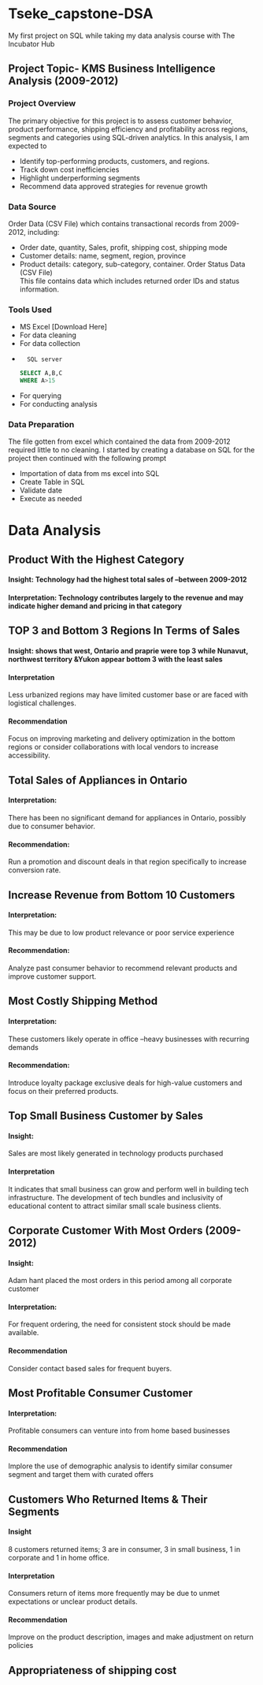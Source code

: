 # Tseke_capstone-DSA
My first project on SQL while taking my data analysis course with The Incubator Hub

## Project Topic- KMS Business Intelligence Analysis (2009-2012)
### Project Overview
The primary objective for this project is to assess customer behavior, product performance, shipping efficiency and profitability across regions, segments and categories using SQL-driven analytics. In this analysis, I am expected to
-  Identify top-performing products, customers, and regions.
-  Track down cost inefficiencies
-  Highlight underperforming segments
-  Recommend data approved strategies for revenue growth
### Data Source
Order Data (CSV File) which contains transactional records from 2009-2012, including:
- Order date, quantity, Sales, profit, shipping cost, shipping mode
- Customer details: name, segment, region, province
- Product details: category, sub-category, container.
Order Status Data (CSV File)	
This file contains data which includes returned order IDs and status information.
### Tools Used
-	MS Excel  [Download Here]
- For data cleaning
- 	For data collection
- 		SQL server
  ``` SQL
  SELECT A,B,C
  WHERE A>15
  ```
-	For querying
-	For conducting analysis
### Data Preparation
The file gotten from excel which contained the data from 2009-2012 required little to no cleaning. I started by creating a database on SQL for the project then continued with the following prompt
- Importation of data from ms excel into SQL
-	Create Table in SQL
-	Validate date
-	Execute as needed
  # Data Analysis
## Product With the Highest Category


#### Insight: Technology had the highest total sales of –between 2009-2012
#### Interpretation: Technology contributes largely to the revenue and may indicate higher demand and pricing in that category
## TOP 3 and Bottom 3 Regions In Terms of Sales


#### Insight: shows that west, Ontario and praprie were top 3 while Nunavut, northwest territory &Yukon appear bottom 3 with the least sales
#### Interpretation
Less urbanized regions may have limited customer base or are faced with logistical challenges.
#### Recommendation
Focus on improving marketing and delivery optimization in the bottom regions or consider collaborations with local vendors to increase accessibility.
## Total Sales of Appliances in Ontario


#### Interpretation: 
There has been no significant demand for appliances in Ontario, possibly due to consumer behavior.
#### Recommendation: 
Run a promotion and discount deals in that region specifically to increase conversion rate.
 ## Increase Revenue from Bottom 10 Customers


#### Interpretation: 
This may be due to low product relevance or poor service experience
#### Recommendation: 
Analyze past consumer behavior to recommend relevant products and improve customer support.

## Most Costly Shipping Method


#### Interpretation:
 These customers likely operate in office –heavy businesses with recurring demands
#### Recommendation:
 Introduce loyalty package exclusive deals for high-value customers and focus on their preferred products.

## Top Small Business Customer by Sales


#### Insight:
 Sales are most likely generated in technology products purchased
#### Interpretation
  It indicates that small business can grow and perform well in building tech infrastructure. The development of tech bundles and inclusivity of educational content to attract similar small scale business clients.

## Corporate Customer With Most Orders (2009-2012)


#### Insight:
 Adam hant placed the most orders in this period among all corporate customer
#### Interpretation: 
For frequent ordering, the need for consistent stock should be made available.
#### Recommendation
 Consider contact based sales for frequent buyers.

## Most Profitable Consumer Customer


#### Interpretation: 
Profitable consumers can venture into from home based businesses 
#### Recommendation
 Implore the use of demographic analysis to identify similar consumer segment and target them with curated offers

## Customers Who Returned Items & Their Segments


#### Insight
 8 customers returned items; 3 are in consumer, 3 in small business, 1 in corporate and 1 in home office.
#### Interpretation
Consumers return of items more frequently may be due to unmet expectations or unclear product details.
#### Recommendation
 Improve on the product description, images and make adjustment on return policies
## Appropriateness of shipping cost 




